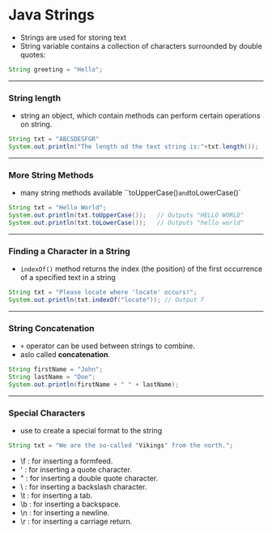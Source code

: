 # Java Strings
- Strings are used for storing text 
- String variable contains a collection of characters surrounded by double quotes:
```java 
String greeting = "Hello";
````
---
### String length
- string an object, which contain methods can perform certain operations on string. 
```java 
String txt = "ABCSDESFGR"
System.out.println("The length od the text string is:"+txt.length());
````
---
### More String Methods 
- many string methods available ``toUpperCase()` and `toLowerCase()`
```java 
String txt = "Hello World";
System.out.println(txt.toUpperCase());   // Outputs "HELLO WORLD"
System.out.println(txt.toLowerCase());   // Outputs "hello world"
````
---
### Finding a Character in a String 
- `indexOf()` method returns the index (the position) of the first occurrence of a specified text in a string 
```java 
String txt = "Please locate where 'locate' occurs!";
System.out.println(txt.indexOf("locate")); // Output 7
````
---
### String Concatenation 
- `+` operator can be used between strings to combine.
- aslo called **concatenation**. 
```java 
String firstName = "John";
String lastName = "Doe";
System.out.println(firstName + " " + lastName);
```
---
### Special Characters
- use to create a special format to the string 
```java 
String txt = "We are the so-called "Vikings" from the north.";
````
- \f : for inserting a formfeed.
- \' : for inserting a quote character.
- \" : for inserting a double quote character.
- \\ : for inserting a backslash character.
- \t : for inserting a tab.
- \b : for inserting a backspace.
- \n : for inserting a newline.
- \r : for inserting a carriage return.
